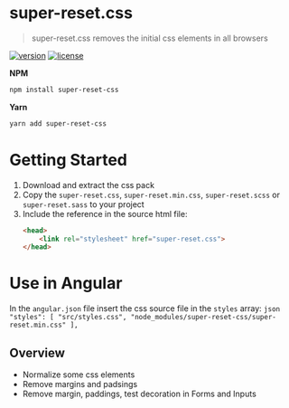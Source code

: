 # super-reset.css
> super-reset.css removes the initial css elements in all browsers

[![version](https://img.shields.io/badge/version-1.0.5-ff69b4.svg)]()
[![license](https://img.shields.io/badge/licence-MIT%20Licence-ff69b4.svg)]()

**NPM**

```sh
npm install super-reset-css
```

**Yarn**

```sh
yarn add super-reset-css
```

# Getting Started
1. Download and extract the css pack
2. Copy the `super-reset.css`, `super-reset.min.css`, `super-reset.scss` or `super-reset.sass` to your project
3. Include the reference in the source html file:
    ```html
    <head>
        <link rel="stylesheet" href="super-reset.css">
    </head>
    ```

# Use in Angular
In the `angular.json` file insert the css source file in the `styles` array:
    ```json
    "styles": [
        "src/styles.css",
        "node_modules/super-reset-css/super-reset.min.css"
    ],
    ```

## Overview
* Normalize some css elements
* Remove margins and padsings
* Remove margin, paddings, test decoration in Forms and Inputs
